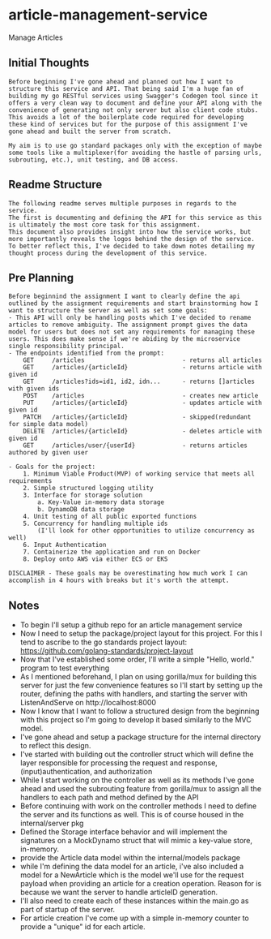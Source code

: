 # article-management-service
Manage Articles

## Initial Thoughts
    Before beginning I've gone ahead and planned out how I want to structure this service and API. That being said I'm a huge fan of building my go RESTful services using Swagger's Codegen tool since it offers a very clean way to document and define your API along with the convenience of generating not only server but also client code stubs. This avoids a lot of the boilerplate code required for developing these kind of services but for the purpose of this assignment I've gone ahead and built the server from scratch. 
    
    My aim is to use go standard packages only with the exception of maybe some tools like a multiplexer(for avoiding the hastle of parsing urls, subrouting, etc.), unit testing, and DB access.

## Readme Structure
    The following readme serves multiple purposes in regards to the service. 
    The first is documenting and defining the API for this service as this is ultimately the most core task for this assignment. 
    This document also provides insight into how the service works, but more importantly reveals the logos behind the design of the service. To better reflect this, I've decided to take down notes detailing my thought process during the development of this service.


## Pre Planning
    Before beginnind the assignment I want to clearly define the api outlined by the assignment requirements and start brainstorming how I want to structure the server as well as set some goals:
    - This API will only be handling posts which I've decided to rename articles to remove ambiguity. The assignment prompt gives the data model for users but does not set any requirements for managing these users. This does make sense if we're abiding by the microservice single responsibility principal.
    - The endpoints identified from the prompt:
        GET     /articles                           - returns all articles
        GET     /articles/{articleId}               - returns article with given id
        GET     /articles?ids=id1, id2, idn...      - returns []articles with given ids
        POST    /articles                           - creates new article
        PUT     /articles/{articleId}               - updates article with given id
        PATCH   /articles/{articleId}               - skipped(redundant for simple data model)
        DELETE  /articles/{articleId}               - deletes article with given id
        GET     /articles/user/{userId}             - returns articles authored by given user

    - Goals for the project:
        1. Minimum Viable Product(MVP) of working service that meets all requirements
        2. Simple structured logging utility
        3. Interface for storage solution
            a. Key-Value in-memory data storage
            b. DynamoDB data storage
        4. Unit testing of all public exported functions
        5. Concurrency for handling multiple ids
            (I'll look for other opportunities to utilize concurrency as well)
        6. Input Authentication
        7. Containerize the application and run on Docker 
        8. Deploy onto AWS via either ECS or EKS
    
    DISCLAIMER - These goals may be overestimating how much work I can accomplish in 4 hours with breaks but it's worth the attempt.

## Notes
- To begin I'll setup a github repo for an article management service
- Now I need to setup the package/project layout for this project. For this I tend to ascribe to the go standards project layout: https://github.com/golang-standards/project-layout
- Now that I've established some order, I'll write a simple "Hello, world." program to test everything
- As I mentioned beforehand, I plan on using gorilla/mux for building this server for just the few convenience features so I'll start by setting up the router, defining the paths with handlers, and starting the server with ListenAndServe on http://localhost:8000
- Now I know that I want to follow a structured design from the beginning with this project so I'm going to develop it based similarly to the MVC model. 
- I've gone ahead and setup a package structure for the internal directory to reflect this design.
- I've started with building out the controller struct which will define the layer responsible for processing the request and response, (input)authentication, and authorization
- While I start working on the controller as well as its methods I've gone ahead and used the subrouting feature from gorilla/mux to assign all the handlers to each path and method defined by the API
- Before continuing with work on the controller methods I need to define the server and its functions as well. This is of course housed in the internal/server pkg
- Defined the Storage interface behavior and will implement the signatures on a MockDynamo struct that will mimic a key-value store, in-memory.
- provide the Article data model within the internal/models package
- while I'm defining the data model for an article, i've also included a model for a NewArticle which is the model we'll use for the request payload when providing an article for a creation operation. Reason for is because we want the server to handle articleID generation.
- I'll also need to create each of these instances within the main.go as part of startup of the server.
- For article creation I've come up with a simple in-memory counter to provide a "unique" id for each article.





